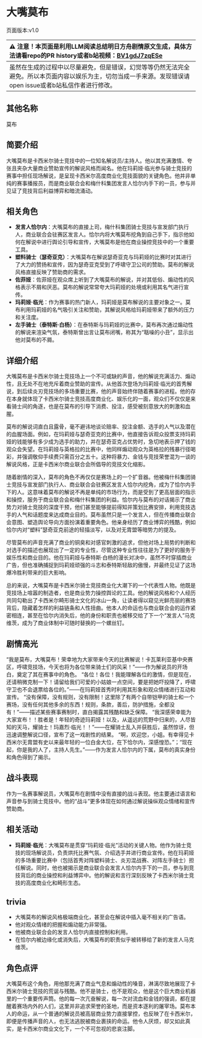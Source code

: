 # 大嘴莫布
页面版本:v1.0
 

| :warning: 注意！本页面是利用LLM阅读总结明日方舟剧情原文生成，具体方法请看repo的PR history或者b站视频：[BV1gdJ7zqESe](https://www.bilibili.com/video/BV1gdJ7zqESe/)         |
|:----------------------------|
| 虽然在生成的过程中以尽量避免，但是错误，幻觉等等仍然无法完全避免。所以本页面内容以娱乐为主，切勿当成一手来源。发现错误请open issue或者b站私信作者进行修改。|



## 其他名称
莫布
## 简要介绍
大嘴莫布是卡西米尔骑士竞技中的一位知名解说员/主持人。他以其充满激情、夸张且夹杂大量商业赞助宣传的解说风格而闻名。他在玛莉娅·临光参与骑士竞技的赛事中担任现场解说，是呈现卡西米尔高度商业化竞技面貌的关键角色。他并非单纯的赛事播报员，而是商业联合会和梅什科集团发言人恰尔内手下的一员，参与并见证了竞技背后利益博弈和暗流涌动。
## 相关角色
-   **发言人恰尔内**：大嘴莫布的直接上司，梅什科集团骑士竞技与宣发部门执行人，商业联合会驻赛区发言人。恰尔内将大嘴莫布挖角到自己手下，指示他如何在解说中进行舆论引导和宣传，大嘴莫布是他在商业操控竞技中的一个重要工具。
-   **塑料骑士（瑟奇亚克）**：大嘴莫布在解说瑟奇亚克与玛莉娅的比赛时对其进行了大力的赞扬和宣传，因为瑟奇亚克受到了呼啸守卫公司的赞助。莫布的解说风格直接反映了赞助商的需求。
-   **佐菲娅**：佐菲娅在观众席上听到了大嘴莫布的解说，并对其低俗、煽动性的风格表示不屑和厌恶。莫布的解说常常夸大玛莉娅的处境或利用其名气进行宣传。
-   **玛莉娅·临光**：作为赛事的热门新人，玛莉娅是莫布解说的主要对象之一。莫布利用玛莉娅的名气吸引关注和赞助，其解说风格给玛莉娅带来了额外的压力和关注度。
-   **左手骑士（泰特斯·白杨）**：在泰特斯与玛莉娅的比赛中，莫布再次通过煽动性的解说来渲染气氛，泰特斯曾出言让莫布闭嘴，称其为“聒噪的小丑”，显示出他对莫布的不屑。
## 详细介绍
大嘴莫布是卡西米尔骑士竞技场上一个不可或缺的声音，他的解说充满活力、煽动性，且无处不在地充斥着商业赞助的宣传。从他首次登场为玛莉娅·临光的首秀解说，到后续炎刃竞技场的多场重要比赛，他的声音始终伴随着赛事的进程。他的存在本身就体现了卡西米尔骑士竞技高度商业化、娱乐化的一面，观众们不仅仅是来看骑士间的角逐，也是在莫布的引导下消费、投注，感受被刻意放大的刺激和血腥。

莫布的解说词直白且露骨，毫不避讳地谈论赔率、投注金额、选手的人气以及潜在的血腥场面。例如，在玛莉娅与瑟奇亚克的比赛中，他直接告诉观众投票支持玛莉娅的钱能够有多少成为选手的助力，并在瑟奇亚克占优势时，急切地表示押了钱的观众会失望。在玛莉娅与英格拉的比赛中，他同样煽动观众为英格拉的残暴行径喝彩，并强调敬仰手续费只需百分之五十。这种将暴力、金钱与竞技荣誉混为一谈的解说风格，正是卡西米尔商业联合会所倡导的竞技文化缩影。

随着剧情的深入，莫布的角色不再仅仅是赛场上的一个扩音器。他被梅什科集团骑士竞技与宣发部门执行人、商业联合会驻赛区发言人恰尔内挖角，成为了恰尔内手下的人。这意味着莫布的解说不再是单纯的市场行为，而是受到了更高层面的指示和操控，服务于商业联合会和梅什科集团的利益。恰尔内与莫布的对话揭示了商业势力对骑士竞技的深度干预，他们甚至能够提前得知并策划比赛安排，利用竞技选手的人气和话题度来达成商业目的。莫布虽然只是一个发言人，但在传播商业联合会意图、塑造舆论导向方面扮演着重要角色。他亲身经历了商业博弈的残酷，例如恰尔内对“塑料”瑟奇亚克前途的轻描淡写，以及对无胄盟等暗势力的提及。

尽管莫布的声音充满了商业的铜臭和对感官刺激的追求，但他对场上局势的判断和对选手的描述也展现出了一定的专业性，尽管这种专业性往往是为了更好的服务于娱乐性和商业目的。他在玛莉娅与泰特斯·白杨的漫长对决中，虽然不时穿插商业广告，但也准确捕捉到玛莉娅顽强的斗志和泰特斯轻敌的傲慢，并最终见证了这场爆冷胜利带来的巨大影响。

总的来说，大嘴莫布是卡西米尔骑士竞技商业化大潮下的一个代表性人物。他既是竞技场上喧嚣的制造者，也是商业势力操控舆论的工具。他的解说风格和个人经历共同勾勒出了卡西米尔畸形骑士文化的冰山一角，让读者得以窥见光鲜亮丽的赛场背后，隐藏着怎样的利益链条和人性扭曲。他本人的命运也与商业联合会的运作紧密相连，甚至在恰尔内消失后，他的身份和职责也被移交给了下一个“发言人”马克维茨，成为了商业体制中可随时替换的一个螺丝钉。
## 剧情高光
“我是莫布，大嘴莫布！荣幸地为大家带来今天的比赛解说！卡瓦莱利亚基中央赛区，呼啸竞技场，今天也将为各位带来骑士们的风采！”——作为解说员的开场白，奠定了其在赛事中的角色。
“各位！各位！我能理解各位的激情，但是现在，还请稍微克制一下！请留给我们可爱的小姑娘一点空间，要是把她吓投降了，呼啸守卫也不会退票给各位的。”——在玛莉娅首秀时利用其形象和观众情绪进行互动和宣传。
“没有保障，没有规则，没有限制！这里除了有两个自带铠甲的骑士和一个赛场，没有任何其他多余的东西！规则，条款，善后，防护措施，全都没有！”——描述某些赛事赛制时，直白揭露其残酷和缺乏保障。
“我深感荣幸能为大家宣布！！胜者是！年轻的奇迹玛莉娅！以及，从遥远的荒野中归来的，人尽皆知的天马，耀骑士！玛嘉烈·临光！！”——在耀骑士乱入并获胜后，虽然惊讶，但迅速调整解说口径，宣布了这一戏剧性的结果。
“啊，欢迎您，小姐。有幸得见卡西米尔无胄盟有史以来最年轻的一位白金大位，在下恰尔内，深感惶恐。”；“现在起，你是我的人了，主持人先生。”——作为发言人恰尔内的下属，莫布的真实身份和角色得到了揭示。
## 战斗表现
作为一名赛事解说员，大嘴莫布在剧情中没有直接的战斗表现。他主要通过语言和声音参与到骑士竞技中。他的“战斗”更多体现在如何通过解说操纵观众情绪和宣传赞助商。
## 相关活动
-   **玛莉娅·临光**：大嘴莫布是贯穿“玛莉娅·临光”活动的关键人物。他作为骑士竞技的现场解说员，负责烘托比赛气氛、介绍选手并进行商业宣传。他在玛莉娅的多场重要比赛中（包括首秀对阵塑料骑士、炎刃混战赛、对阵左手骑士）担任解说。同时，他也被揭示是商业联合会发言人恰尔内手下的一员，参与到竞技背后的商业操控和利益博弈中。他的解说和言行深刻反映了卡西米尔骑士竞技的高度商业化和畸形生态。
## trivia
- 大嘴莫布的解说风格极端商业化，甚至会在解说中插入毫不相关的广告语。
- 他对观众情绪的把握和煽动能力非常强。
- 他被商业联合会的发言人恰尔内直接控制和利用。
- 在恰尔内被边缘化或消失后，大嘴莫布的职责似乎被转移给了新的发言人马克维茨。
## 角色点评
大嘴莫布这个角色，用他那充满了商业气息和煽动性的嗓音，淋漓尽致地展现了卡西米尔骑士竞技的荒诞与残酷。他不是骑士，也不是观众，他是这个巨大商业机器里的一个重要传声筒。他的每一次亢奋解说，每一次对流血和金钱的强调，都在提醒着赛场内外的人们，这里并非追求荣誉的圣地，而是资本逐利的屠宰场。莫布本人的命运，从一个普通的解说员被高层商业势力直接掌控，也反映了在卡西米尔，即便是传播声音的人，也无法逃脱被商业裹挟的命运。他令人厌烦，却又如此真实，是卡西米尔商业文化下，一个不可忽视的悲哀注脚。